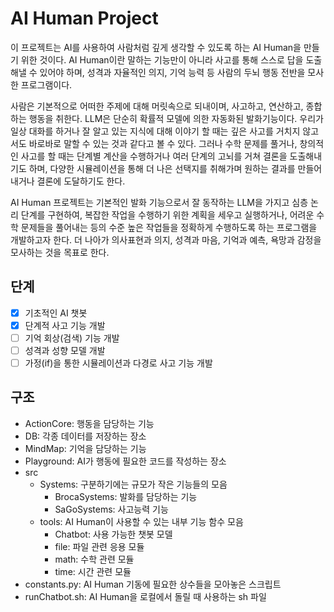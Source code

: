 # AI Human Project
이 프로젝트는 AI를 사용하여 사람처럼 깊게 생각할 수 있도록 하는 AI Human을 만들기 위한 것이다. AI Human이란 말하는 기능만이 아니라 사고를 통해 스스로 답을 도출해낼 수 있어야 하며, 성격과 자율적인 의지, 기억 능력 등 사람의 두뇌 행동 전반을 모사한 프로그램이다.

사람은 기본적으로 어떠한 주제에 대해 머릿속으로 되내이며, 사고하고, 연산하고, 종합하는 행동을 취한다. LLM은 단순히 확률적 모델에 의한 자동화된 발화기능이다. 우리가 일상 대화를 하거나 잘 알고 있는 지식에 대해 이야기 할 때는 깊은 사고를 거치지 않고서도 바로바로 말할 수 있는 것과 같다고 볼 수 있다. 그러나 수학 문제를 풀거나, 창의적인 사고를 할 때는 단계별 계산을 수행하거나 여러 단계의 고뇌를 거쳐 결론을 도출해내기도 하며, 다양한 시뮬레이션을 통해 더 나은 선택지를 취해가며 원하는 결과를 만들어내거나 결론에 도달하기도 한다.

AI Human 프로젝트는 기본적인 발화 기능으로서 잘 동작하는 LLM을 가지고 심층 논리 단계를 구현하여, 복잡한 작업을 수행하기 위한 계획을 세우고 실행하거나, 어려운 수학 문제들을 풀어내는 등의 수준 높은 작업들을 정확하게 수행하도록 하는 프로그램을 개발하고자 한다. 더 나아가 의사표현과 의지, 성격과 마음, 기억과 예측, 욕망과 감정을 모사하는 것을 목표로 한다.

## 단계
- [x] 기초적인 AI 챗봇
- [x] 단계적 사고 기능 개발
- [ ] 기억 회상(검색) 기능 개발
- [ ] 성격과 성향 모델 개발
- [ ] 가정(if)을 통한 시뮬레이션과 다경로 사고 기능 개발

## 구조
- ActionCore: 행동을 담당하는 기능
- DB: 각종 데이터를 저장하는 장소
- MindMap: 기억을 담당하는 기능
- Playground: AI가 행동에 필요한 코드를 작성하는 장소
- src
    - Systems: 구분하기에는 규모가 작은 기능들의 모음
        - BrocaSystems: 발화를 담당하는 기능
        - SaGoSystems: 사고능력 기능
    - tools: AI Human이 사용할 수 있는 내부 기능 함수 모음
        - Chatbot: 사용 가능한 챗봇 모델
        - file: 파일 관련 응용 모듈
        - math: 수학 관련 모듈
        - time: 시간 관련 모듈
- constants.py: AI Human 기동에 필요한 상수들을 모아놓은 스크립트
- runChatbot.sh: AI Human을 로컬에서 돌릴 때 사용하는 sh 파일